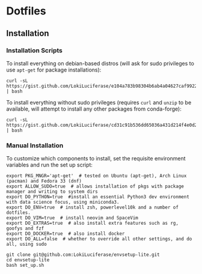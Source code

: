 # Dotfiles

## Installation

### Installation Scripts
To install everything on debian-based distros (will ask for sudo privileges to use `apt-get` for package installations):
```
curl -sL https://gist.github.com/LokiLuciferase/e104a783b98304b6ab4a04627caf9922/raw | bash
```

To install everything without sudo privileges (requires `curl` and `unzip` to be available, will attempt to
install any other packages from conda-forge):
```
curl -sL https://gist.github.com/LokiLuciferase/cd31c91b536dd65036a431d214f4e0d2/raw | bash
```

### Manual Installation
To customize which components to install, set the requisite environment variables and run the set up script:
```
export PKG_MNGR='apt-get'  # tested on Ubuntu (apt-get), Arch Linux (pacman) and Fedora 33 (dnf)
export ALLOW_SUDO=true  # allows installation of pkgs with package manager and writing to system dirs
export DO_PYTHON=true  #install an essential Python3 dev environment with data science focus, using miniconda3.
export DO_ENV=true  # install zsh, powerlevel10k and a number of dotfiles.
export DO_VIM=true  # install neovim and SpaceVim
export DO_EXTRAS=true  # also install extra features such as rg, goofys and fzf
export DO_DOCKER=true  # also install docker
export DO_ALL=false  # whether to override all other settings, and do all, using sudo

git clone git@github.com:LokiLuciferase/envsetup-lite.git
cd envsetup-lite
bash set_up.sh
```

